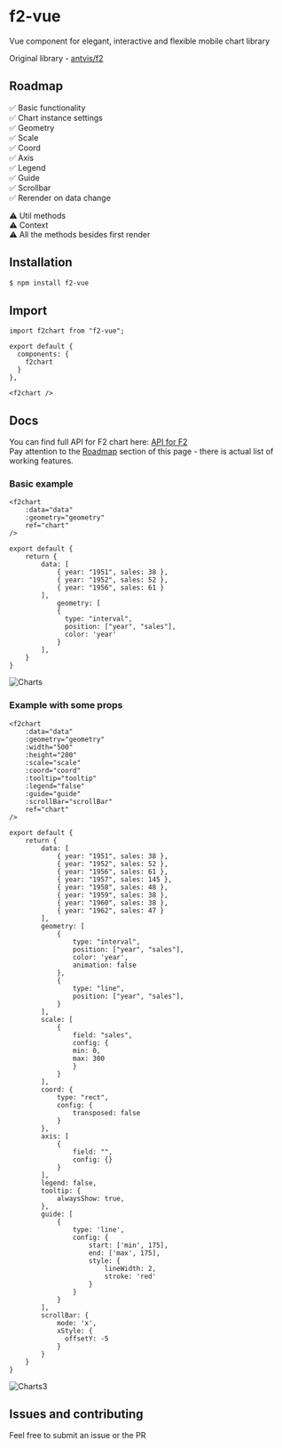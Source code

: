 # f2-vue
Vue component for elegant, interactive and flexible mobile chart library

Original library - [antvis/f2](https://github.com/antvis/f2 "antvis/f2")

## Roadmap

✅ Basic functionality  
✅ Chart instance settings  
✅ Geometry  
✅ Scale  
✅ Coord  
✅ Axis  
✅ Legend  
✅ Guide  
✅ Scrollbar  
✅ Rerender on data change  

⚠️ Util methods  
⚠️ Context  
⚠️ All the methods besides first render

## Installation

```bash
$ npm install f2-vue
```
## Import
```
import f2chart from "f2-vue";
```
```
export default {
  components: {
    f2chart
  }
},
```
```
<f2chart />
```
## Docs
You can find full API for F2 chart here: [API for F2](https://antv.gitbook.io/f2/api/ "API for F2")  
Pay attention to the [Roadmap](#Roadmap "Roadmap") section of this page - there is actual list of working features.
### Basic example
```
<f2chart
	:data="data"
	:geometry="geometry"
	ref="chart"
/>
```
```
export default {
	return {
		data: [
			{ year: "1951", sales: 38 },
			{ year: "1952", sales: 52 },
			{ year: "1956", sales: 61 }
		],
			geometry: [
			{
			  type: "interval",
			  position: ["year", "sales"],
			  color: 'year'
			}
		],
	}
}
```
![Charts](https://user-images.githubusercontent.com/29502063/67677996-8b5c3f80-f996-11e9-838c-e5bffa0abb13.PNG)

### Example with some props

```
<f2chart
	:data="data"
	:geometry="geometry"
	:width="500"
	:height="200"
	:scale="scale"
	:coord="coord"
	:tooltip="tooltip"
	:legend="false"
	:guide="guide"
	:scrollBar="scrollBar"
	ref="chart"
/>
```
```
export default {
	return {
		data: [
			{ year: "1951", sales: 38 },
			{ year: "1952", sales: 52 },
			{ year: "1956", sales: 61 },
			{ year: "1957", sales: 145 },
			{ year: "1958", sales: 48 },
			{ year: "1959", sales: 38 },
			{ year: "1960", sales: 38 },
			{ year: "1962", sales: 47 }
		],
		geometry: [
			{
				type: "interval",
				position: ["year", "sales"],
				color: 'year',
				animation: false
			},
			{
				type: "line",
				position: ["year", "sales"],
			}
		],
		scale: [
			{
				field: "sales",
				config: {
				min: 0,
				max: 300
				}
			}
		],
		coord: {
			type: "rect",
			config: {
				transposed: false
			}
		},
		axis: [
			{
				field: "",
				config: {}
			}
		],
		legend: false,
		tooltip: {
			alwaysShow: true,
		},
		guide: [
		  	{
				type: 'line',
				config: {
					start: ['min', 175],
					end: ['max', 175],
					style: {
						lineWidth: 2,
						stroke: 'red'
					}
				}
		  	}
		],
		scrollBar: {
			mode: 'x',
			xStyle: {
			  offsetY: -5
			}
		}
	}
}
```
![Charts3](https://user-images.githubusercontent.com/29502063/67678557-efcbce80-f997-11e9-926d-7bcf60952999.PNG)

## Issues and contributing

Feel free to submit an issue or the PR